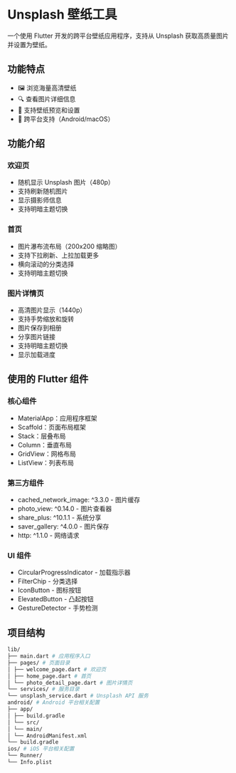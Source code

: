 # Unsplash 壁纸工具

一个使用 Flutter 开发的跨平台壁纸应用程序，支持从 Unsplash 获取高质量图片并设置为壁纸。

## 功能特点

- 🖼️ 浏览海量高清壁纸
- 🔍 查看图片详细信息
- 💫 支持壁纸预览和设置
- 📱 跨平台支持（Android/macOS）

## 功能介绍

### 欢迎页

- 随机显示 Unsplash 图片（480p）
- 支持刷新随机图片
- 显示摄影师信息
- 支持明暗主题切换

### 首页

- 图片瀑布流布局（200x200 缩略图）
- 支持下拉刷新、上拉加载更多
- 横向滚动的分类选择
- 支持明暗主题切换

### 图片详情页

- 高清图片显示（1440p）
- 支持手势缩放和旋转
- 图片保存到相册
- 分享图片链接
- 支持明暗主题切换
- 显示加载进度

## 使用的 Flutter 组件

### 核心组件

- MaterialApp：应用程序框架
- Scaffold：页面布局框架
- Stack：层叠布局
- Column：垂直布局
- GridView：网格布局
- ListView：列表布局

### 第三方组件

- cached_network_image: ^3.3.0 - 图片缓存
- photo_view: ^0.14.0 - 图片查看器
- share_plus: ^10.1.1 - 系统分享
- saver_gallery: ^4.0.0 - 图片保存
- http: ^1.1.0 - 网络请求

### UI 组件

- CircularProgressIndicator - 加载指示器
- FilterChip - 分类选择
- IconButton - 图标按钮
- ElevatedButton - 凸起按钮
- GestureDetector - 手势检测

## 项目结构

```sh
lib/
├── main.dart # 应用程序入口
├── pages/ # 页面目录
│ ├── welcome_page.dart # 欢迎页
│ ├── home_page.dart # 首页
│ └── photo_detail_page.dart # 图片详情页
└── services/ # 服务目录
└── unsplash_service.dart # Unsplash API 服务
android/ # Android 平台相关配置
├── app/
│ ├── build.gradle
│ └── src/
│ └── main/
│ └── AndroidManifest.xml
└── build.gradle
ios/ # iOS 平台相关配置
└── Runner/
└── Info.plist
```
